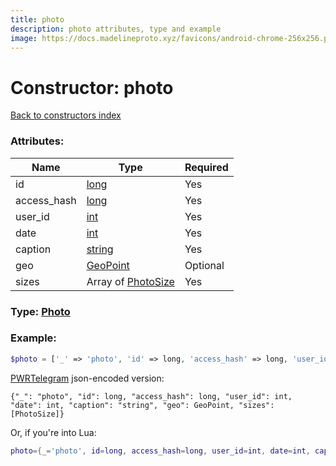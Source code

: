 ```yaml
---
title: photo
description: photo attributes, type and example
image: https://docs.madelineproto.xyz/favicons/android-chrome-256x256.png
---
```

# Constructor: photo  
[Back to constructors index](index.md)



### Attributes:

| Name     |    Type       | Required |
|----------|---------------|----------|
|id|[long](../types/long.md) | Yes|
|access\_hash|[long](../types/long.md) | Yes|
|user\_id|[int](../types/int.md) | Yes|
|date|[int](../types/int.md) | Yes|
|caption|[string](../types/string.md) | Yes|
|geo|[GeoPoint](../types/GeoPoint.md) | Optional|
|sizes|Array of [PhotoSize](../types/PhotoSize.md) | Yes|



### Type: [Photo](../types/Photo.md)


### Example:

```php
$photo = ['_' => 'photo', 'id' => long, 'access_hash' => long, 'user_id' => int, 'date' => int, 'caption' => 'string', 'geo' => GeoPoint, 'sizes' => [PhotoSize, PhotoSize]];
```  

[PWRTelegram](https://pwrtelegram.xyz) json-encoded version:

```
{"_": "photo", "id": long, "access_hash": long, "user_id": int, "date": int, "caption": "string", "geo": GeoPoint, "sizes": [PhotoSize]}
```


Or, if you're into Lua:

```lua
photo={_='photo', id=long, access_hash=long, user_id=int, date=int, caption='string', geo=GeoPoint, sizes={PhotoSize}}

```


